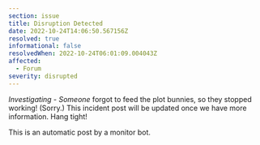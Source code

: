 ```yaml
---
section: issue
title: Disruption Detected
date: 2022-10-24T14:06:50.567156Z
resolved: true
informational: false
resolvedWhen: 2022-10-24T06:01:09.004043Z
affected:
  - Forum
severity: disrupted
---
```

*Investigating* - _Someone_ forgot to feed the plot bunnies, so they stopped working! (Sorry.) This incident post will be updated once we have more information. Hang tight!

This is an automatic post by a monitor bot.
        